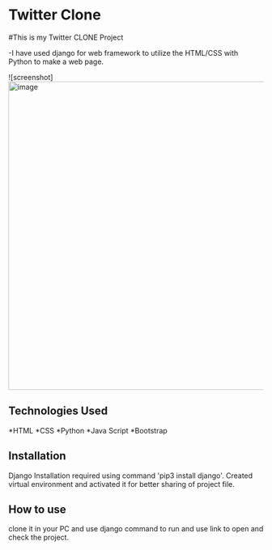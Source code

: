 
# Twitter Clone

#This is my Twitter CLONE Project 

-I have used django for web framework to utilize the HTML/CSS with Python to make a web page.

![screenshot]<img width="610" alt="image" src="https://user-images.githubusercontent.com/101321694/161179140-2991e745-a921-4f83-8a80-9c785fd02531.png">


## Technologies Used

*HTML
*CSS
*Python
*Java Script
*Bootstrap

## Installation
Django Installation required using command 'pip3 install django'.
Created virtual environment and activated it for better sharing of project file.

## How to use
clone it in your PC and use django command to run and use link to open and check the project.
